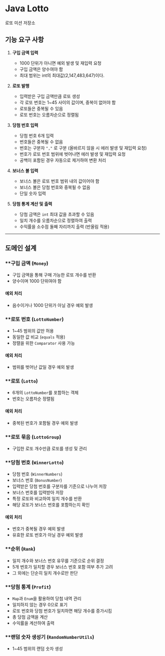 # Java Lotto

로또 미션 저장소

## 기능 요구 사항

1. **구입 금액 입력**
    - 1000 단위가 아니면 예외 발생 및 재입력 요청
    - 구입 금액은 양수여야 함
    - 최대 범위는 int의 최대값(2,147,483,647)이다.

2. **로또 발행**
    - 입력받은 구입 금액만큼 로또 생성
    - 각 로또 번호는 1~45 사이의 값이며, 중복이 없어야 함
    - 로또들은 중복될 수 있음
    - 로또 번호는 오름차순으로 정렬됨

3. **당첨 번호 입력**
    - 당첨 번호 6개 입력
    - 번호들은 중복될 수 없음
    - 번호는 구분자 `","` 로 구분 (올바르지 않을 시 에러 발생 및 재입력 요청)
    - 번호가 로또 번호 범위에 벗어나면 에러 발생 및 재입력 요청
    - 공백이 포함된 경우 자동으로 제거하여 변환 처리

4. **보너스 볼 입력**
    - 보너스 볼은 로또 번호 범위 내의 값이어야 함
    - 보너스 볼은 당첨 번호와 중복될 수 없음
    - 단일 숫자 입력

5. **당첨 통계 계산 및 출력**
    - 당첨 금액은 `int` 최대 값을 초과할 수 있음
    - 일치 개수를 오름차순으로 정렬하여 출력
    - 수익률을 소수점 둘째 자리까지 출력 (반올림 적용)

---

## 도메인 설계

### **구입 금액 (`Money`)
- 구입 금액을 통해 구매 가능한 로또 개수를 반환
- 양수이며 1000 단위여야 함

#### 예외 처리
- 음수이거나 1000 단위가 아닐 경우 예외 발생

### **로또 번호 (`LottoNumber`)
- 1~45 범위의 값만 허용
- 동일한 값 비교 (`equals` 적용)
- 정렬을 위한 `Comparator` 사용 가능

#### 예외 처리
- 범위를 벗어난 값일 경우 예외 발생

### **로또 (`Lotto`)
- 6개의 `LottoNumber`를 포함하는 객체
- 번호는 오름차순 정렬됨

#### 예외 처리
- 중복된 번호가 포함될 경우 예외 발생

### **로또 묶음 (`LottoGroup`)
- 구입한 로또 개수만큼 로또를 생성 및 관리

### **당첨 번호 (`WinnerLotto`)
- 당첨 번호 (`WinnerNumbers`)
- 보너스 번호 (`BonusNumber`)
- 입력받은 당첨 번호를 구분자를 기준으로 나누어 저장
- 보너스 번호를 입력받아 저장
- 특정 로또와 비교하여 일치 개수를 반환
- 해당 로또가 보너스 번호를 포함하는지 확인

#### 예외 처리
- 번호가 중복될 경우 예외 발생
- 유효한 로또 번호가 아닐 경우 예외 발생

### **순위 (`Rank`)
- 일치 개수와 보너스 번호 유무를 기준으로 순위 결정
- 5개 번호가 일치할 경우 보너스 번호 포함 여부 추가 고려
- 그 외에는 단순히 일치 개수로만 판단

### **당첨 통계 (`Profit`)
- `Map`과 `Enum`을 활용하여 당첨 내역 관리
- 일치하지 않는 경우 0으로 표기
- 로또 번호와 당첨 번호가 일치하면 해당 개수를 증가시킴
- 총 당첨 금액을 계산
- 수익률을 계산하여 출력

### **랜덤 숫자 생성기 (`RandomNumberUtils`)
- 1~45 범위의 랜덤 숫자 생성

